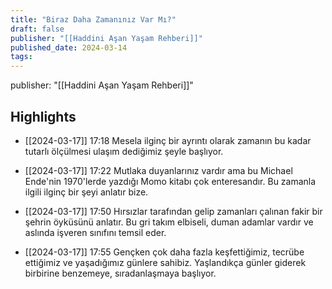 ```yaml
---
title: "Biraz Daha Zamanınız Var Mı?"
draft: false
publisher: "[[Haddini Aşan Yaşam Rehberi]]"
published_date: 2024-03-14
tags:
---
```

publisher: "[[Haddini Aşan Yaşam Rehberi]]"


## Highlights
* [[2024-03-17]] 17:18  Mesela ilginç bir ayrıntı olarak zamanın bu kadar tutarlı ölçülmesi ulaşım dediğimiz şeyle başlıyor.

* [[2024-03-17]] 17:22  Mutlaka duyanlarınız vardır ama bu Michael Ende'nin 1970'lerde yazdığı Momo kitabı çok enteresandır. Bu zamanla ilgili ilginç bir şeyi anlatır bize.

* [[2024-03-17]] 17:50  Hırsızlar tarafından gelip zamanları çalınan fakir bir şehrin öyküsünü anlatır. Bu gri takım elbiseli, duman adamlar vardır ve aslında işveren sınıfını temsil eder.

* [[2024-03-17]] 17:55  Gençken çok daha fazla keşfettiğimiz, tecrübe ettiğimiz ve yaşadığımız günlere sahibiz. Yaşlandıkça günler giderek birbirine benzemeye, sıradanlaşmaya başlıyor.

